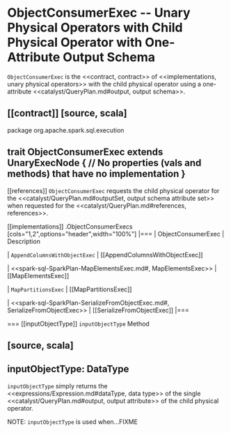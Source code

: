 # ObjectConsumerExec -- Unary Physical Operators with Child Physical Operator with One-Attribute Output Schema

`ObjectConsumerExec` is the <<contract, contract>> of <<implementations, unary physical operators>> with the child physical operator using a one-attribute <<catalyst/QueryPlan.md#output, output schema>>.

[[contract]]
[source, scala]
----
package org.apache.spark.sql.execution

trait ObjectConsumerExec extends UnaryExecNode {
  // No properties (vals and methods) that have no implementation
}
----

[[references]]
`ObjectConsumerExec` requests the child physical operator for the <<catalyst/QueryPlan.md#outputSet, output schema attribute set>> when requested for the <<catalyst/QueryPlan.md#references, references>>.

[[implementations]]
.ObjectConsumerExecs
[cols="1,2",options="header",width="100%"]
|===
| ObjectConsumerExec
| Description

| `AppendColumnsWithObjectExec`
| [[AppendColumnsWithObjectExec]]

| <<spark-sql-SparkPlan-MapElementsExec.md#, MapElementsExec>>
| [[MapElementsExec]]

| `MapPartitionsExec`
| [[MapPartitionsExec]]

| <<spark-sql-SparkPlan-SerializeFromObjectExec.md#, SerializeFromObjectExec>>
| [[SerializeFromObjectExec]]
|===

=== [[inputObjectType]] `inputObjectType` Method

[source, scala]
----
inputObjectType: DataType
----

`inputObjectType` simply returns the <<expressions/Expression.md#dataType, data type>> of the single <<catalyst/QueryPlan.md#output, output attribute>> of the child physical operator.

NOTE: `inputObjectType` is used when...FIXME
